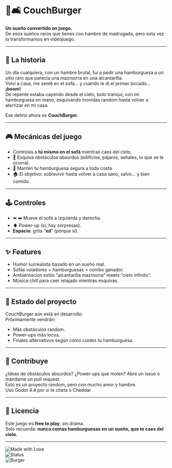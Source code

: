 # 🍔🛋️ CouchBurger  

**Un sueño convertido en juego.**  
De esos sueños raros que tienes con hambre de madrugada, pero esta vez lo transformamos en videojuego.  

---

## 🌌 La historia  
Un día cualquiera, con un hambre brutal, fui a pedir una hamburguesa a un sitio raro que parecía una mazmorra en una alcantarilla.  
Volví a casa, me senté en el sofá… y cuando le di el primer bocado… **¡boom!**  
De repente estaba cayendo desde el cielo, todo tranqui, con mi hamburguesa en mano, esquivando movidas random hasta volver a aterrizar en mi casa.  

Ese delirio ahora es **CouchBurger**.  

---

## 🎮 Mecánicas del juego  
- Controlas a **tú mismo en el sofá** mientras caes del cielo.  
- 🍟 Esquiva obstáculos absurdos (edificios, pájaros, señales, lo que se te ocurra).  
- 🍔 Mantén tu hamburguesa segura a toda costa.  
- 🏠 El objetivo: sobrevivir hasta volver a casa sano, salvo… y bien comido.  

---

## 🕹️ Controles  
- ⬅️ ➡️ Mueve el sofá a izquierda y derecha.  
- ⬆️ Power-up (sí, hay sorpresas).  
- **Espacio**: grita “**xd**” (porque sí).  

---

## ✨ Features  
- Humor surrealista basado en un sueño real.  
- Sofás voladores + hamburguesas = combo ganador.  
- Ambientación estilo “alcantarilla mazmorra” meets “cielo infinito”.  
- Música chill para caer relajado mientras esquivas.  

---

## 🚧 Estado del proyecto  
CouchBurger aún está en desarrollo.  
Próximamente vendrán:  
- Más obstáculos random.  
- Power-ups más locos.  
- Finales alternativos según cómo cuides tu hamburguesa.  

---

## 🤝 Contribuye  
¿Ideas de obstáculos absurdos? ¿Power-ups que molen? Abre un issue o mándame un pull request.  
Esto es un proyecto random, pero con mucho amor y hambre.  
Uso Godot 4.4 por si te cheta o Cheddar

---

## 📜 Licencia  
Este juego es **free to play**, sin drama.  
Solo recuerda: **nunca comas hamburguesas en un sueño, que te caes del cielo.**  

---

![Made with Love](https://img.shields.io/badge/made%20with-%F0%9F%92%96-pink)  
![Status](https://img.shields.io/badge/status-en%20desarrollo-yellow)  
![Burger](https://img.shields.io/badge/%F0%9F%8D%94-hamburguesa-red)

